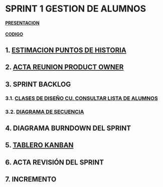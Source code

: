 # **SPRINT 1 GESTION DE ALUMNOS**

#### [PRESENTACION](#)
#### [CODIGO](java/readme.md)

## **1.**       **[ESTIMACION PUNTOS DE HISTORIA](https://github.com/DptoSIC/Gestion_Alumnos/blob/master/SPRINTS/SPRINT1/archivos/puntos_historia.md)**

## **2.**       **[ACTA REUNION PRODUCT OWNER](https://github.com/DptoSIC/Gestion_Alumnos/blob/master/SPRINTS/SPRINT1/archivos/actaReunion.md)**  

## **3.**       **SPRINT BACKLOG**

### **3.1.**    **[CLASES DE DISEÑO CU. CONSULTAR LISTA DE ALUMNOS](https://www.draw.io/?lightbox=1&highlight=0000ff&edit=_blank&layers=1&nav=1&title=Untitled%20Diagram.drawio#Uhttps%3A%2F%2Fraw.githubusercontent.com%2FDptoSIC%2FGestion_Alumnos%2Fmaster%2FSPRINTS%2FSPRINT1%2Farchivos%2FUntitled%2520Diagram.drawio)**

### **3.2.**     **[DIAGRAMA DE SECUENCIA](https://www.draw.io/#HDptoSIC%2FGestion_Alumnos%2Fmaster%2FSPRINTS%2FSPRINT1%2Farchivos%2FDIAGRAMA%20DE%20SECUENCIA.xml)**

## **4.**       **DIAGRAMA BURNDOWN DEL SPRINT**

## **5.**       **[TABLERO KANBAN](https://github.com/DptoSIC/Gestion_Alumnos/projects/1)**

## **6.**      **ACTA REVISIÓN DEL SPRINT**    

## **7.**       **INCREMENTO**

